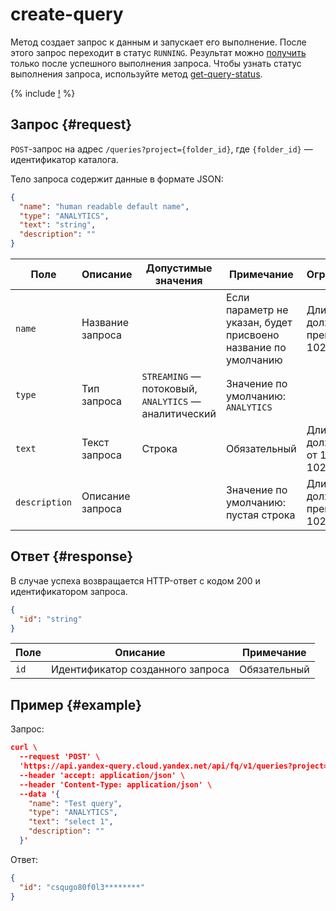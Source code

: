 # create-query

Метод создает запрос к данным и запускает его выполнение. После этого запрос переходит в статус `RUNNING`. Результат можно [получить](get-query-results.md) только после успешного выполнения запроса. Чтобы узнать статус выполнения запроса, используйте метод [get-query-status](get-query-status.md).

{% include [!](../../_includes/api-common.md) %}

## Запрос {#request}

`POST`-запрос на адрес `/queries?project={folder_id}`, где `{folder_id}` — идентификатор каталога.

Тело запроса содержит данные в формате JSON:

```json
{
  "name": "human readable default name",
  "type": "ANALYTICS",
  "text": "string",
  "description": ""
}
```

| Поле | Описание | Допустимые значения | Примечание | Ограничения |
| ----- | ----- | ----- | ----- | ----- |
| `name` | Название запроса | | Если параметр не указан, будет присвоено название по умолчанию | Длина не должна превышать 1024 байта |
| `type` | Тип запроса | `STREAMING` — потоковый, `ANALYTICS` — аналитический | Значение по умолчанию: `ANALYTICS` | |
| `text` | Текст запроса | Строка | Обязательный | Длина должна быть от 1 до 102400 байт |
| `description` | Описание запроса | | Значение по умолчанию: пустая строка | Длина не должна превышать 10240 байт |

## Ответ {#response}

В случае успеха возвращается HTTP-ответ с кодом 200 и идентификатором запроса.

```json
{
  "id": "string"
}
```

| Поле | Описание | Примечание |
| ----- | ----- | ----- |
| `id` | Идентификатор созданного запроса | Обязательный |

## Пример {#example}

Запрос:

```json
curl \
  --request 'POST' \
  'https://api.yandex-query.cloud.yandex.net/api/fq/v1/queries?project=b1gaue5b382m********' \
  --header 'accept: application/json' \
  --header 'Content-Type: application/json' \
  --data '{
    "name": "Test query",
    "type": "ANALYTICS",
    "text": "select 1",
    "description": ""
  }'
```

Ответ:

```json
{
  "id": "csqugo80f0l3********"
}
```
